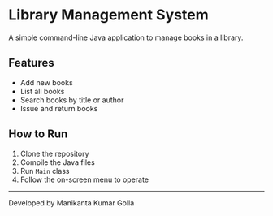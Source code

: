 # Library Management System

A simple command-line Java application to manage books in a library.

## Features

- Add new books
- List all books
- Search books by title or author
- Issue and return books

## How to Run

1. Clone the repository
2. Compile the Java files
3. Run `Main` class
4. Follow the on-screen menu to operate

---

Developed by Manikanta Kumar Golla
